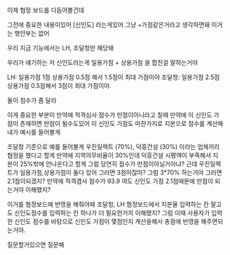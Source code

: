 이제 협정 보드를 다듬어볼건데

그전에 중요한 내용이있어 [신인도] 라는게있어 그냥  +가점같은거라고 생각하면돼 이거는 행안부는 없어

우리 지금 기능에서는 LH, 조달청만 해당돼 

우리가 얘기하는 저 신인도라는게 일용가점 + 상용가점 을 합친걸 말하는거야

LH: 일용가점 1점 상용가점 0.5점 해서 1.5점이 최대 가점이야
조달청: 일용가점 2.5점 상용가점 0.5점해서 3점이 최대 가점이야.

둘이 점수가 좀 달라

이게 중요한 부분이 만약에 적격심사 점수가 만점이아니라고 칠때 만약에 이 신인도 가점이 존재하면 만점이 될수도있어
이 신인도 가점도 마찬가지로 지분으로 점수를 계산해  내가 예시를 들어볼게

조달청 기준으로 예를 들어볼게
우진일렉트 (70%), 덕흥건설 (30%) 이라는 업체끼리 협정을 했다고 할게 만약에  지역의무비율이 30%인데 덕흥건설 시평액이 부족해서 지분이 25%밖에 안나온다고 할게
그럼 당연히 점수가 만점이아닐거아냐? 근데 우진일렉트가 일용가점,상용가점이 둘다 있어 그러면 3점이잖아? 그럼 3*70% 하는거야 그러면 2.1점이되겠지?
만약에 적격겸사 점수가 93.9 여도 신인도 가점 2.1점때문에 만점이 되는거야 이해했지?

이거를 협정보드에 반영을 해줘야돼  조달청, LH 협정보드에서 지분율 입력하는 칸 말고도 신인도점수를 입력하는 칸 하나가 더 필요한거지 이해했지?
그럼 이때 사용자가 입력한 신인도 점수를 바탕으로 신인도 가점이 몇점인지 계산을해서 총점에 반영을 해주면되는거야.

질문할거있으면 질문해




